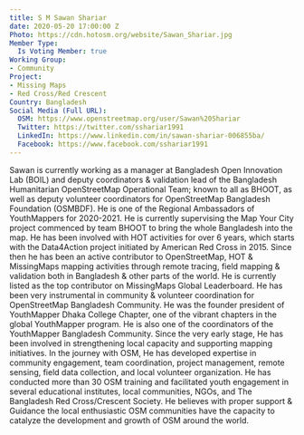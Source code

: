 ```yaml
---
title: S M Sawan Shariar
date: 2020-05-20 17:00:00 Z
Photo: https://cdn.hotosm.org/website/Sawan_Shariar.jpg
Member Type:
  Is Voting Member: true
Working Group:
- Community
Project:
- Missing Maps
- Red Cross/Red Crescent
Country: Bangladesh
Social Media (Full URL):
  OSM: https://www.openstreetmap.org/user/Sawan%20Shariar
  Twitter: https://twitter.com/sshariar1991
  LinkedIn: https://www.linkedin.com/in/sawan-shariar-006855ba/
  Facebook: https://www.facebook.com/sshariar1991
---
```


Sawan is currently working as a manager at Bangladesh Open Innovation Lab (BOIL) and deputy coordinators & validation lead of the Bangladesh Humanitarian OpenStreetMap Operational Team; known to all as BHOOT, as well as deputy volunteer coordinators for OpenStreetMap Bangladesh Foundation (OSMBDF). He is one of the Regional Ambassadors of YouthMappers for 2020-2021. He is currently supervising the Map Your City project commenced by team BHOOT to bring the whole Bangladesh into the map. He has been involved with HOT activities for over 6 years, which starts with the Data4Action project initiated by American Red Cross in 2015. Since then he has been an active contributor to OpenStreetMap, HOT & MissingMaps mapping activities through remote tracing, field mapping & validation both in Bangladesh & other parts of the world. He is currently listed as the top contributor on MissingMaps Global Leaderboard. He has been very instrumental in community & volunteer coordination for OpenStreetMap Bangladesh Community. He was the founder president of YouthMapper Dhaka College Chapter, one of the vibrant chapters in the global YouthMapper program. He is also one of the coordinators of the YouthMapper Bangladesh Community. Since the very early stage, He has been involved in strengthening local capacity and supporting mapping initiatives. In the journey with OSM, He has developed expertise in community engagement, team coordination, project management, remote sensing, field data collection, and local volunteer organization. He has conducted more than 30 OSM training and facilitated youth engagement in several educational institutes, local communities, NGOs, and The Bangladesh Red Cross/Crescent Society. He believes with proper support & Guidance the local enthusiastic OSM communities have the capacity to catalyze the development and growth of OSM around the world.